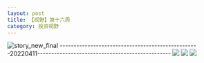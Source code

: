 ```yaml
---
layout: post
title: 【视野】第十六周
category: 投资视野
---
```

![story_new_final](http://r8s97vm6g.hd-bkt.clouddn.com/img/story_new_final_0322.png)
--------------------------------------------------20220411------------------------------------------------
![](http://r8s97vm6g.hd-bkt.clouddn.com/img/factors-220411-1.png)
![](http://r8s97vm6g.hd-bkt.clouddn.com/img/factors-220411-2.png)
![](http://r8s97vm6g.hd-bkt.clouddn.com/img/factors-220411-3.png)

  




